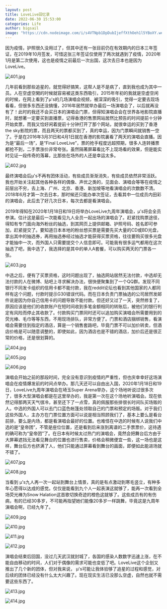 ```yaml
---
layout: post
title: LoveLive回忆录
date: 2022-06-30 15:53:00
categories: Life
author: bigsail
image: "https://cdn.nodeimage.com/i/s4VTNpb1DpDubIjeffXthOeh1l5YBoXY.webp"
---
```


因为疫情，护照很久没用过了，但其中还有一张目前仍在有效期内的日本三年签证，在2019年10月签发，可惜这张三年签证仅使用了两次就遇到了疫情，2020年1月是第二次使用，这也是疫情之前最后一次出国，这次去日本也是因为LoveLive。

<!--![](https://ucarecdn.com/5fed8b76-9e59-4621-9964-0b58685a79c7/401.webp)-->
![401.jpg](https://img.warn.im/v2/R1IeO8i.jpeg)

几年前看到那些追星的，就觉得好搞笑，这帮人是不是病了，直到我也成为其中一员。人在空虚空閑的时候就容易被这类东西吸引，2015年年初的我就是空虚空闲的时候，在网上看到了µ's的几场演唱会视频，被深深的吸引，觉得一定要去现场看看，但很多东西还没搞懂，2016年居然就举办最后一场演唱会了，以后就再没有了！此时的我还不会买日本的演唱会门票，但得知演唱会会在世界各地影院直播时，就想著一定要买到直播票，记得香港的售票网站居然比预告的时间提前十分钟开始卖票，而我又恰好闲着提前十分钟打开了那个网站，就很幸运的买到了香港the sky影院的票，而且两天的票都买到了，真的幸运，因为门票瞬间就销售一空了。于是在2016年3月31日和4月1日就在香港的影院裏看了两天的演唱会直播。因为是“最后一场”，是“Final LoveLive”，票的抢手程度远超预期，很多人连转播票都抢不到，二手票涨价非常夸张。虽然隔著屏幕看比不上现场看的效果，但是能实时见证一段传奇的落幕，比那些在场外的人还是幸运太多。

<!--![](https://ucarecdn.com/5297ef78-5d67-43cf-853c-048f4eafc107/402.webp)-->
![402.jpg](https://img.warn.im/v2/D5mKok8.jpeg)

最终演唱会后µ's不再有团体活动，有些成员渐渐消失，有些成员依然非常活跃。我也开始关注起其他各种各样的偶像、声优之类的，见面会、演唱会等等在疫情之前层出不穷，去上海、广州、北京、香港、新加坡等地看演唱会的次数数不清。2018年6月才第一次去日本，那时候还只能办单次签证，去看其中一位成员内田彩的演唱会，此后去了好几次日本，每次去都是看演唱会。

2019年得知在2020年1月18日和19日将举办LoveLive九周年演唱会，µ's将会全员参演。估计这是最后一次能看见九人全员一起出场的演唱会了。赶紧找购票途径，得知有专门面向海外粉丝的抽选，到其网页上提供邮箱、护照号码、姓名即可参加，赶紧提交了。要知道日本本地的粉丝想买票是需要先买大量的CD或BD光盘，拿出其中的抽选券，再用抽选券经过抽选才能获得买票资格，往往要购买很多光盘才能抽中一次，而外国人只需要提交个人信息即可。可能我有很多运气都用在这次抽选了吧，我中选了，我选择的是其中的单人A套餐，可以购买两天的门票各一张。

<!--![](https://ucarecdn.com/1949d474-b0ec-4e13-821b-b2aad99251dc/403.webp)-->
![403.jpg](https://img.warn.im/v2/WOivy4F.jpeg)

中选之后，便有了买票资格，这时问题出现了，抽选网站居然无法付款，中选却无法付款的人在微博、贴吧上寻求解决办法，很快便聚集到了一个QQ群。发现不同银行不同发卡组织的信用卡都不能付款，我在reddit论坛也看到其他国家的人都同样有这个问题，付款时提示G30错误代码。而在日本负责门票抽选的公司居然发邮件说是因为你自己信用卡的问题导致不能付款。但还好又过了一天，突然修复了，原因应该是他们的收款账户在短时间收到多笔金额相同的转账后，被他们的银行判定有风险而停止其收款了。付款购买门票同时还可以追加购买演唱会所需要用到的荧光棒、毛巾等等东西，不用现场排队，非常方便了。门票和酒店捆绑销售，看演唱会需要住到指定的酒店，算是一个销售套路吧，毕竟门票不可以加价转卖，但酒店价格是可以随意调整的，即使如此，因为酒店也是不错的酒店，加价后还是很正常的价格，还是很划算的。

<!--![](https://ucarecdn.com/ab3346c0-e426-4ce4-85c8-e67d4ecad1a9/404.webp)
![](https://ucarecdn.com/30b21a74-5b82-4d54-8719-02b3b25305f8/405.webp)
![](https://ucarecdn.com/eb5b5f71-b4d8-4ec4-a1c4-fd79e33f5f44/406.webp)-->
![404.jpg](https://img.warn.im/v2/QTZ741P.jpeg)

![405.jpg](https://img.warn.im/v2/edx6UkP.jpeg)

![406.jpg](https://img.warn.im/v2/Doxoho2.jpeg)

演唱会开始之前的那段时间，完全没有意识到疫情的严重性，但也庆幸幸好这场演唱会在疫情爆发前的时间点举办。那几天还可以自由出入国，2020年1月18日和19日，LoveLive九周年演唱会在埼玉Super Arena举办，这个场地听说过很多次了，很多大型演唱会都是在这里举办的，我是第一次在这个场地听演唱会。现在依然记得那两天天气很冷，甚至还下了一点雪，真的佩服那些排很长时间队买场贩的人。中选的外国人可以去门口蓝色帐篷处领取自己的门票和预定的场贩。对于我们这些外国人，主办方在门票位置方面可以说是相当照顾我们了，基本上要么是看台前排，要么是内场，都是看演唱会最好的位置。也难怪在中选的时候有人说我们中选的是“皇帝团”，不管是座位位置，还是看到后来涨到离谱的二手票票价，这待遇的确可称为“皇帝团”了。在日本有时候太过热门的演唱会，竟然会把舞台后方由于大屏幕遮挡无法看见舞台的位置也进行售卖，价格会稍微便宜一些，这一场也是这样，舞台后方也挤满了人，他们只能通过屏幕看到舞台的画面，即便如此能进场就不错了。

<!--![](https://ucarecdn.com/7747c40a-db5c-46ca-a41d-2ec6de7111dd/407.webp)
![](https://ucarecdn.com/af6e4023-0d2d-4701-bdb4-1bc8be6f0ff7/408.webp)-->
![407.jpg](https://img.warn.im/v2/rwAC9X6.jpeg)

![408.jpg](https://img.warn.im/v2/HV4BuJd.jpeg)

当看到 µ's九人再一次一起站到舞台上情景，真的是有点激动到寒毛竖立，有种多年心愿得以达成的感觉。仅仅是能看到九个人一起表演这就够了，能再一次看到全场荧光棒为Snow Halation这首歌切换奇迹的橙色这就够了。这些成员有的有伤病，有的已经30多岁，不可能再指望她们能像20多岁一样跳舞，毕竟这是九周年演唱会啊，已经九年了。

<!--![](https://ucarecdn.com/49717b7a-0801-4b90-961f-ce1d971ecda4/409.webp)
![](https://ucarecdn.com/c0b0e465-feb4-44f2-945a-aaa5db86b6e5/410.webp)
![](https://ucarecdn.com/4a58e95c-2f70-40c6-8dcd-1344921d998c/411.webp)
![](https://ucarecdn.com/04547efb-cfb3-40b8-959e-421ee7bfc044/412.webp)-->
![409.jpg](https://img.warn.im/v2/I9RahGM.jpeg)

![410.jpg](https://img.warn.im/v2/5sNaYGF.jpeg)

![411.jpg](https://img.warn.im/v2/wfokb8K.jpeg)

![412.jpg](https://img.warn.im/v2/mCKLlr2.jpeg)

演唱会结束后回国，没过几天武汉就封城了，各国的感染人数数字迅速上涨，在不能自由移动的时间，人们对于偶像的需求可能也变低了吧。LoveLive这个企划又推出了几个新的团体，但对我来说， µ's可能让我体验够了追星的过程和感觉，对后续的团体已经没有什么太大兴趣了。现在现实生活已没那么空虚，自然也就不需要这些东西了。

<!--![](https://ucarecdn.com/c039ee2c-6fc1-4b0c-9627-e1ca143b6d9a/413.webp)
![](https://ucarecdn.com/1078ad33-4cf7-4a1c-aa77-93e3648dffb4/414.webp)-->
![413.jpg](https://img.warn.im/v2/cQMFYA3.jpeg)

![414.jpg](https://img.warn.im/v2/7l3CoT2.jpeg)
